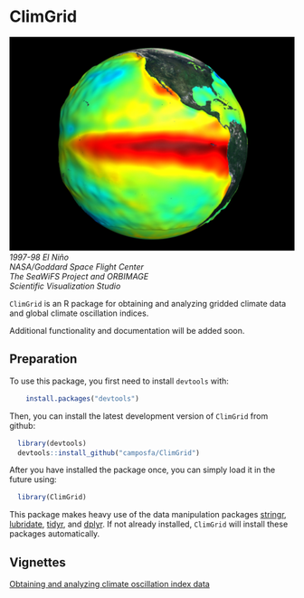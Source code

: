 ClimGrid
========

![alt text](img/spherenino9712.jpg) *1997-98 El Niño*<br> *NASA/Goddard Space Flight Center*<br> *The SeaWiFS Project and ORBIMAGE*<br> *Scientific Visualization Studio*<br>

`ClimGrid` is an R package for obtaining and analyzing gridded climate data and global climate oscillation indices.

Additional functionality and documentation will be added soon.

Preparation
-----------

To use this package, you first need to install `devtools` with:

``` r
    install.packages("devtools")
```

Then, you can install the latest development version of `ClimGrid` from github:

``` r
  library(devtools)
  devtools::install_github("camposfa/ClimGrid")
```

After you have installed the package once, you can simply load it in the future using:

``` r
  library(ClimGrid)
```

This package makes heavy use of the data manipulation packages [stringr](http://cran.r-project.org/package=stringr), [lubridate](http://cran.r-project.org/package=lubridate), [tidyr](http://cran.r-project.org/package=tidyr), and [dplyr](http://cran.r-project.org/package=dplyr). If not already installed, `ClimGrid` will install these packages automatically.

Vignettes
---------

[Obtaining and analyzing climate oscillation index data](OscillationIndices.md)
